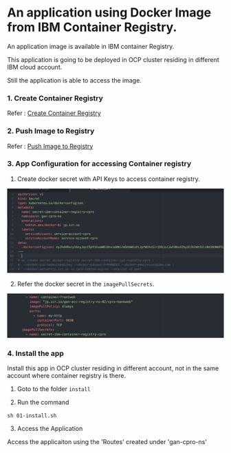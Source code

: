 
# An application using Docker Image from IBM Container Registry.

An application image is available in IBM container Registry.

This application is going to be deployed in OCP cluster residing in different IBM cloud account.

Still the application is able to access the image.

### 1. Create Container Registry

Refer : [Create Container Registry](../01-create-container-registry) 

### 2. Push Image to Registry

Refer : [Push Image to Registry](../02-push-image-to-registry) 

### 3. App Configuration for accessing Container registry 

1. Create docker secret with API Keys to access container registry.

<img src="images/02-secret.png" >

2. Refer the docker secret in the `imagePullSecrets`.

<img src="images/01-image-pull-secret.png" >

### 4. Install the app

Install this app in OCP cluster residing in different account, not in the same account where container registry is there.

1. Goto to the folder `install`

2. Run the command 

```
sh 01-install.sh
```

3. Access the Application

Access the applicaiton using the 'Routes' created under 'gan-cpro-ns'

